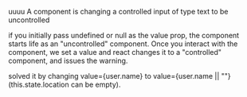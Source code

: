uuuu
 A component is changing a controlled input of type text to be uncontrolled
 
 
 if you initially pass undefined or null as the value prop, the component starts life as an "uncontrolled" component. Once you interact with the component, we set a value and react changes it to a "controlled" component, and issues the warning.
 
 solved it by changing value={user.name} to value={user.name || ""} (this.state.location can be empty).
